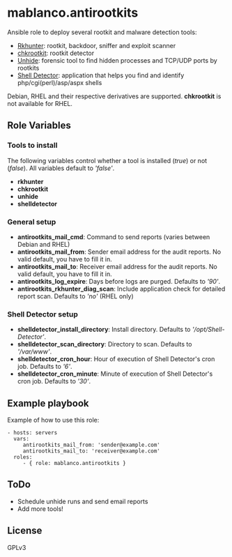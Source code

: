 # mablanco.antirootkits

Ansible role to deploy several rootkit and malware detection tools:

- [Rkhunter](<http://rkhunter.sourceforge.net/>): rootkit, backdoor, sniffer and exploit scanner
- [chkrootkit](<http://www.chkrootkit.org/>): rootkit detector
- [Unhide](<https://github.com/YJesus/Unhide>): forensic tool to find hidden processes and TCP/UDP ports by rootkits
- [Shell Detector](<https://github.com/emposha/Shell-Detector>): application that helps you find and identify php/cgi(perl)/asp/aspx shells

Debian, RHEL and their respective derivatives are supported. **chkrootkit** is not available for RHEL.

## Role Variables

### Tools to install

The following variables control whether a tool is installed (*true*) or not (*false*). All variables default to _'false'_.

- **rkhunter**
- **chkrootkit**
- **unhide**
- **shelldetector**

### General setup

- **antirootkits_mail_cmd**: Command to send reports (varies between Debian and RHEL)
- **antirootkits_mail_from**: Sender email address for the audit reports. No valid default, you have to fill it in.
- **antirootkits_mail_to**: Receiver email address for the audit reports. No valid default, you have to fill it in.
- **antirootkits_log_expire**: Days before logs are purged. Defaults to _'90'_.
- **antirootkits_rkhunter_diag_scan**: Include application check for detailed report scan. Defaults to _'no'_ (RHEL only)

### Shell Detector setup

- **shelldetector_install_directory**: Install directory. Defaults to _'/opt/Shell-Detector'_.
- **shelldetector_scan_directory**: Directory to scan. Defaults to _'/var/www'_.
- **shelldetector_cron_hour**: Hour of execution of Shell Detector's cron job. Defaults to _'6'_.
- **shelldetector_cron_minute**: Minute of execution of Shell Detector's cron job. Defaults to _'30'_.

## Example playbook

Example of how to use this role:

```
- hosts: servers
  vars:
     antirootkits_mail_from: 'sender@example.com'
     antirootkits_mail_to: 'receiver@example.com'
  roles:
     - { role: mablanco.antirootkits }
```

## ToDo

- Schedule unhide runs and send email reports
- Add more tools!

## License

GPLv3
